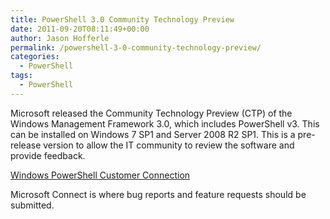 ```yaml
---
title: PowerShell 3.0 Community Technology Preview
date: 2011-09-20T08:11:49+00:00
author: Jason Hofferle
permalink: /powershell-3-0-community-technology-preview/
categories:
  - PowerShell
tags:
  - PowerShell
---
```

Microsoft released the Community Technology Preview (CTP) of the Windows Management Framework 3.0, which includes PowerShell v3. This can be installed on Windows 7 SP1 and Server 2008 R2 SP1. This is a pre-release version to allow the IT community to review the software and provide feedback.

[Windows PowerShell Customer Connection](http://connect.microsoft.com/PowerShell)
  
Microsoft Connect is where bug reports and feature requests should be submitted.
